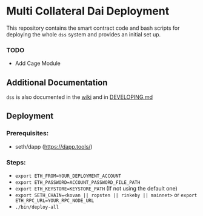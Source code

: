 # Multi Collateral Dai Deployment

This repository contains the smart contract code and bash scripts for deploying the whole `dss` system and provides an initial set up.

### TODO

- Add Cage Module

## Additional Documentation

`dss` is also documented in the [wiki](https://github.com/makerdao/dss/wiki) and in [DEVELOPING.md](https://github.com/makerdao/dss/blob/master/DEVELOPING.md)

## Deployment

### Prerequisites:

- seth/dapp (https://dapp.tools/)

### Steps:
- `export ETH_FROM=YOUR_DEPLOYMENT_ACCOUNT`
- `export ETH_PASSWORD=ACCOUNT_PASSWORD_FILE_PATH`
- `export ETH_KEYSTORE=KEYSTORE_PATH` (If not using the default one)
- `export SETH_CHAIN=<kovan || ropsten || rinkeby || mainnet>` or `export ETH_RPC_URL=YOUR_RPC_NODE_URL`
- `./bin/deploy-all`